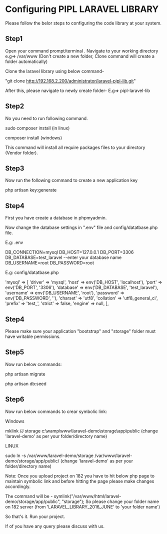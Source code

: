 # Configuring PIPL LARAVEL LIBRARY

Please follow the belor steps to configuring the code library at your system.


## Step1
Open your command prompt/terminal . Navigate to your working directory e.g=> /var/www (Don't create a new folder, Clone command will create a folder automatically)

Clone the laravel library using below command-

"git clone http://192.168.2.200/administrator/laravel-pipl-lib.git"

After this, please navigate to newly create folder- E.g=> pipl-laravel-lib

## Step2
 No you need to run following command.

sudo composer install (in linux)

composer install (windows)
 
 This command will install all require packages files to your directory (Vendor folder).

## Step3
Now run the following command to create a new application key

php artisan key:generate


## Step4
First you have create a database in phpmyadmin.

Now change the database settings in ".env" file and config/datatbase.php file.

E.g: .env

DB_CONNECTION=mysql
DB_HOST=127.0.0.1
DB_PORT=3306
DB_DATABASE=test_laravel --enter your database name
DB_USERNAME=root
DB_PASSWORD=root

E.g: config/datatbase.php

'mysql' => [
            'driver' => 'mysql',
            'host' => env('DB_HOST', 'localhost'),
            'port' => env('DB_PORT', '3306'),
            'database' => env('DB_DATABASE', 'test_laravel'),
            'username' => env('DB_USERNAME', 'root'),
            'password' => env('DB_PASSWORD', ''),
            'charset' => 'utf8',
            'collation' => 'utf8_general_ci',
            'prefix' => 'test_',
            'strict' => false,
            'engine' => null,
        ],
        

## Step4
Please make sure your application "bootstrap" and "storage" folder must have writable permissions.

## Step5
Now run below commands:

php artisan migrate

php artisan db:seed


## Step6
Now run below commands to crear symbolic link: 

Windows

mklink /J storage c:\wamp\www\laravel-demo\storage\app\public
(change 'laravel-demo' as per your folder/directory name)


LINUX

sudo ln -s /var/www/laravel-demo/storage /var/www/laravel-demo/storage/app/public/ 
(change 'laravel-demo' as per your folder/directory name)

Note: Once you upload project on 182 you have to hit below php page to maintain symbolic link and before hitting the page please make changes accordingly.

The command will be -
symlink("/var/www/html/laravel-demo/storage/app/public", "storage");
So please change your folder name on 182 server (from 'LARAVEL_LIBRARY_2016_JUNE' to 'your folder name')


So that's it. Run your project.

If of you have any query please discuss with us.


